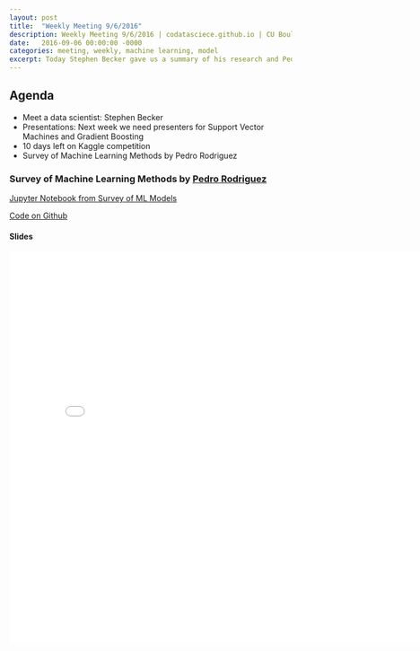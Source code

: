 ```yaml
---
layout: post
title:  "Weekly Meeting 9/6/2016"
description: Weekly Meeting 9/6/2016 | codatasciece.github.io | CU Boulder
date:   2016-09-06 00:00:00 -0000
categories: meeting, weekly, machine learning, model
excerpt: Today Stephen Becker gave us a summary of his research and Pedro Rodriguez presented a survey of machine learning methods
---
```


## Agenda

* Meet a data scientist: Stephen Becker
* Presentations: Next week we need presenters for Support Vector Machines and Gradient Boosting
* 10 days left on Kaggle competition
* Survey of Machine Learning Methods by Pedro Rodriguez

### Survey of Machine Learning Methods by [Pedro Rodriguez](http://pedrorodriguez.io)

[Jupyter Notebook from Survey of ML Models](/notebooks/rate-my-professor/ml-models/)

[Code on Github](https://github.com/CoDataScience/rate-my-professor/blob/master/notebooks/ml-models.ipynb)

#### Slides

<div style="width: 800px; height: 700px; padding-bottom:100px">
  <embed src="{{ "/slides/ml-model-survey.pdf" | prepend: site.baseurl }}" width="100%" height="100%" type="application/pdf">
</div>

